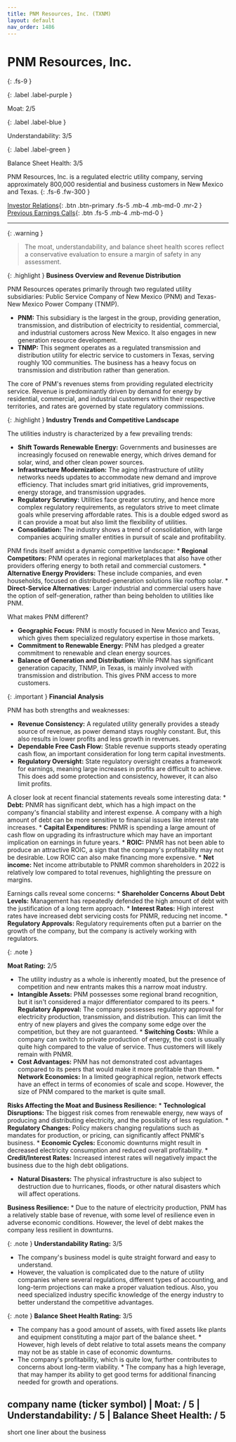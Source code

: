 ```yaml
---
title: PNM Resources, Inc. (TXNM)
layout: default
nav_order: 1486
---
```


# PNM Resources, Inc.
{: .fs-9 }

{: .label .label-purple }

Moat: 2/5

{: .label .label-blue }

Understandability: 3/5

{: .label .label-green }

Balance Sheet Health: 3/5

PNM Resources, Inc. is a regulated electric utility company, serving approximately 800,000 residential and business customers in New Mexico and Texas.
{: .fs-6 .fw-300 }

[Investor Relations](https://www.google.com/search?q=TXNM+investor+relations){: .btn .btn-primary .fs-5 .mb-4 .mb-md-0 .mr-2 }
[Previous Earnings Calls](https://discountingcashflows.com/company/TXNM/transcripts/){: .btn .fs-5 .mb-4 .mb-md-0 }

---

{: .warning }
>The moat, understandability, and balance sheet health scores reflect a conservative evaluation to ensure a margin of safety in any assessment.



{: .highlight }
**Business Overview and Revenue Distribution**

PNM Resources operates primarily through two regulated utility subsidiaries: Public Service Company of New Mexico (PNM) and Texas-New Mexico Power Company (TNMP).
*  **PNM:**  This subsidiary is the largest in the group, providing generation, transmission, and distribution of electricity to residential, commercial, and industrial customers across New Mexico. It also engages in new generation resource development.
*  **TNMP:** This segment operates as a regulated transmission and distribution utility for electric service to customers in Texas, serving roughly 100 communities. The business has a heavy focus on transmission and distribution rather than generation. 

The core of PNM's revenues stems from providing regulated electricity service. Revenue is predominantly driven by demand for energy by residential, commercial, and industrial customers within their respective territories, and rates are governed by state regulatory commissions.

{: .highlight }
**Industry Trends and Competitive Landscape**

The utilities industry is characterized by a few prevailing trends:

*  **Shift Towards Renewable Energy:** Governments and businesses are increasingly focused on renewable energy, which drives demand for solar, wind, and other clean power sources.
*  **Infrastructure Modernization:** The aging infrastructure of utility networks needs updates to accommodate new demand and improve efficiency. That includes smart grid initiatives, grid improvements, energy storage, and transmission upgrades. 
*  **Regulatory Scrutiny:** Utilities face greater scrutiny, and hence more complex regulatory requirements, as regulators strive to meet climate goals while preserving affordable rates. This is a double edged sword as it can provide a moat but also limit the flexibility of utilities.
*  **Consolidation:** The industry shows a trend of consolidation, with large companies acquiring smaller entities in pursuit of scale and profitability.

  PNM finds itself amidst a dynamic competitive landscape:
    *   **Regional Competitors:** PNM operates in regional marketplaces that also have other providers offering energy to both retail and commercial customers.
    *   **Alternative Energy Providers:** These include companies, and even households, focused on distributed-generation solutions like rooftop solar.
    *   **Direct-Service Alternatives**: Larger industrial and commercial users have the option of self-generation, rather than being beholden to utilities like PNM.

What makes PNM different?
*   **Geographic Focus:** PNM is mostly focused in New Mexico and Texas, which gives them specialized regulatory expertise in those markets.
*   **Commitment to Renewable Energy:** PNM has pledged a greater commitment to renewable and clean energy sources. 
*   **Balance of Generation and Distribution:** While PNM has significant generation capacity, TNMP, in Texas, is mainly involved with transmission and distribution. This gives PNM access to more customers. 

{: .important }
**Financial Analysis**

PNM has both strengths and weaknesses:
*   **Revenue Consistency:** A regulated utility generally provides a steady source of revenue, as power demand stays roughly constant. But, this also results in lower profits and less growth in revenues.
*   **Dependable Free Cash Flow:** Stable revenue supports steady operating cash flow, an important consideration for long term capital investments. 
*   **Regulatory Oversight:** State regulatory oversight creates a framework for earnings, meaning large increases in profits are difficult to achieve. This does add some protection and consistency, however, it can also limit profits.

  A closer look at recent financial statements reveals some interesting data:
     * **Debt:** PNMR has significant debt, which has a high impact on the company's financial stability and interest expense. A company with a high amount of debt can be more sensitive to financial issues like interest rate increases.
     * **Capital Expenditures:** PNMR is spending a large amount of cash flow on upgrading its infrastructure which may have an important implication on earnings in future years.
     * **ROIC:** PNMR has not been able to produce an attractive ROIC, a sign that the company's profitability may not be desirable. Low ROIC can also make financing more expensive.
    *  **Net income:** Net income attributable to PNMR common shareholders in 2022 is relatively low compared to total revenues, highlighting the pressure on margins.

  Earnings calls reveal some concerns:
     * **Shareholder Concerns About Debt Levels:** Management has repeatedly defended the high amount of debt with the justification of a long term approach.
      * **Interest Rates:** High interest rates have increased debt servicing costs for PNMR, reducing net income.
     * **Regulatory Approvals:** Regulatory requirements often put a barrier on the growth of the company, but the company is actively working with regulators.

{: .note }

**Moat Rating:** 2/5
   * The utility industry as a whole is inherently moated, but the presence of competition and new entrants makes this a narrow moat industry.
   *   **Intangible Assets:** PNM possesses some regional brand recognition, but it isn't considered a major differentiator compared to its peers.
    *  **Regulatory Approval:** The company possesses regulatory approval for electricity production, transmission, and distribution. This can limit the entry of new players and gives the company some edge over the competition, but they are not guaranteed.
      *  **Switching Costs:** While a company can switch to private production of energy, the cost is usually quite high compared to the value of service. Thus customers will likely remain with PNMR. 
   *  **Cost Advantages:** PNM has not demonstrated cost advantages compared to its peers that would make it more profitable than them.
     * **Network Economics:** In a limited geographical region, network effects have an effect in terms of economies of scale and scope. However, the size of PNM compared to the market is quite small.

  **Risks Affecting the Moat and Business Resilience:**
     * **Technological Disruptions:** The biggest risk comes from renewable energy, new ways of producing and distributing electricity, and the possibility of less regulation.
     *   **Regulatory Changes:** Policy makers changing regulations such as mandates for production, or pricing, can significantly affect PNMR's business.
     * **Economic Cycles:** Economic downturns might result in decreased electricity consumption and reduced overall profitability.
      * **Credit/Interest Rates:** Increased interest rates will negatively impact the business due to the high debt obligations.
  *   **Natural Disasters:** The physical infrastructure is also subject to destruction due to hurricanes, floods, or other natural disasters which will affect operations.

  **Business Resilience:**
      * Due to the nature of electricity production, PNM has a relatively stable base of revenue, with some level of resilience even in adverse economic conditions. However, the level of debt makes the company less resilient in downturns.

{: .note }
**Understandability Rating:** 3/5
 *   The company's business model is quite straight forward and easy to understand.
 *   However, the valuation is complicated due to the nature of utility companies where several regulations, different types of accounting, and long-term projections can make a proper valuation tedious. Also, you need specialized industry specific knowledge of the energy industry to better understand the competitive advantages.

{: .note }
**Balance Sheet Health Rating:** 3/5
   *   The company has a good amount of assets, with fixed assets like plants and equipment constituting a major part of the balance sheet. 
    *    However, high levels of debt relative to total assets means the company may not be as stable in case of economic downturns.
   *   The company's profitability, which is quite low, further contributes to concerns about long-term viability.
     *    The company has a high leverage, that may hamper its ability to get good terms for additional financing needed for growth and operations.

## company name (ticker symbol) | Moat: <moat rating> / 5 | Understandability: <understandability rating> / 5 | Balance Sheet Health: <balance sheet health rating> / 5
short one liner about the business
